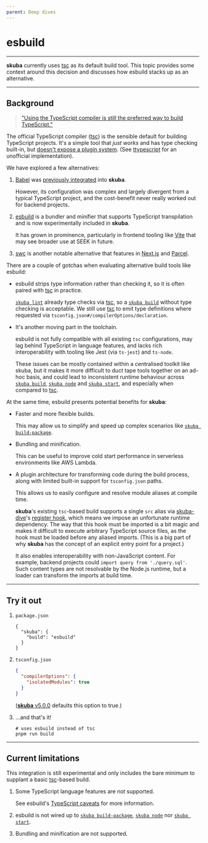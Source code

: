 ```yaml
---
parent: Deep dives
---
```


# esbuild

---

**skuba** currently uses [tsc] as its default build tool.
This topic provides some context around this decision and discusses how esbuild stacks up as an alternative.

---

## Background

> ["Using the TypeScript compiler is still the preferred way to build TypeScript."](https://devblogs.microsoft.com/typescript/typescript-and-babel-7/)

The official TypeScript compiler ([tsc]) is the sensible default for building TypeScript projects.
It's a simple tool that _just works_ and has type checking built-in,
but [doesn't expose a plugin system].
(See [ttypescript] for an unofficial implementation).

We have explored a few alternatives:

1. [Babel] was [previously integrated] into **skuba**.

   However, its configuration was complex and largely divergent from a typical TypeScript project,
   and the cost-benefit never really worked out for backend projects.

2. [esbuild] is a bundler and minifier that supports TypeScript transpilation and is now experimentally included in **skuba**.

   It has grown in prominence,
   particularly in frontend tooling like [Vite] that may see broader use at SEEK in future.

3. [swc] is another notable alternative that features in [Next.js] and [Parcel].

There are a couple of gotchas when evaluating alternative build tools like esbuild:

- esbuild strips type information rather than checking it,
  so it is often paired with [tsc] in practice.

  [`skuba lint`] already type checks via [tsc],
  so a [`skuba build`] without type checking is acceptable.
  We still use [tsc] to emit type definitions where requested via `tsconfig.json#/compilerOptions/declaration`.

- It's another moving part in the toolchain.

  esbuild is not fully compatible with all existing `tsc` configurations,
  may lag behind TypeScript in language features,
  and lacks rich interoperability with tooling like Jest (via `ts-jest`) and `ts-node`.

  These issues can be mostly contained within a centralised toolkit like skuba,
  but it makes it more difficult to duct tape tools together on an ad-hoc basis,
  and could lead to inconsistent runtime behaviour across [`skuba build`], [`skuba node`] and [`skuba start`],
  and especially when compared to [tsc].

At the same time, esbuild presents potential benefits for **skuba**:

- Faster and more flexible builds.

  This may allow us to simplify and speed up complex scenarios like [`skuba build-package`].

- Bundling and minification.

  This can be useful to improve cold start performance in serverless environments like AWS Lambda.

- A plugin architecture for transforming code during the build process, along with limited built-in support for `tsconfig.json` paths.

  This allows us to easily configure and resolve module aliases at compile time.

  **skuba**'s existing `tsc`-based build supports a single `src` alias via [skuba-dive]'s [register hook],
  which means we impose an unfortunate runtime dependency.
  The way that this hook must be imported is a bit magic and makes it difficult to execute arbitrary TypeScript source files,
  as the hook must be loaded before any aliased imports.
  (This is a big part of why **skuba** has the concept of an explicit entry point for a project.)

  It also enables interoperability with non-JavaScript content.
  For example, backend projects could `import query from './query.sql'`.
  Such content types are not resolvable by the Node.js runtime,
  but a loader can transform the imports at build time.

---

## Try it out

1. `package.json`

   ```jsonc
   {
     "skuba": {
       "build": "esbuild"
     }
   }
   ```

1. `tsconfig.json`

   ```json
   {
     "compilerOptions": {
       "isolatedModules": true
     }
   }
   ```

   ([**skuba** v5.0.0] defaults this option to true.)

1. ...and that's it!

   ```shell
   # uses esbuild instead of tsc
   pnpm run build
   ```

---

## Current limitations

This integration is still experimental and only includes the bare minimum to supplant a basic [tsc]-based build.

1. Some TypeScript language features are not supported.

   See esbuild's [TypeScript caveats] for more information.

2. esbuild is not wired up to [`skuba build-package`], [`skuba node`] nor [`skuba start`].

3. Bundling and minification are not supported.

[**skuba** v5.0.0]: https://github.com/seek-oss/skuba/releases/tag/v5.0.0
[`skuba build`]: ../cli/build.md#skuba-build
[`skuba build-package`]: ../cli/build.md#skuba-build-package
[`skuba lint`]: ../cli/lint.md#skuba-lint
[`skuba node`]: ../cli/run.md#skuba-node
[`skuba start`]: ../cli/run.md#skuba-start
[babel]: https://babeljs.io/
[doesn't expose a plugin system]: https://github.com/Microsoft/TypeScript/issues/14419
[esbuild]: https://esbuild.github.io/
[next.js]: https://nextjs.org/
[parcel]: https://parceljs.org/
[previously integrated]: ./babel.md
[register hook]: https://github.com/seek-oss/skuba-dive#register
[skuba-dive]: https://github.com/seek-oss/skuba-dive
[swc]: https://swc.rs/
[tsc]: https://www.typescriptlang.org/docs/handbook/compiler-options.html
[ttypescript]: https://github.com/cevek/ttypescript
[typescript caveats]: https://esbuild.github.io/content-types/#typescript-caveats
[vite]: https://vitejs.dev/
